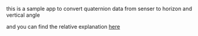 this is a sample app to convert quaternion data from senser to horizon and vertical angle

and you can find the relative explanation [here](https://57uu.github.io/2023/12/11/%E5%B0%86%E9%99%80%E8%9E%BA%E4%BB%AA%E6%95%B0%E6%8D%AE%E8%BD%AC%E6%8D%A2%E4%B8%BA%E4%BB%B0%E8%A7%92%E4%B8%8E%E6%B0%B4%E5%B9%B3%E6%97%8B%E8%BD%AC%E8%A7%92/)

